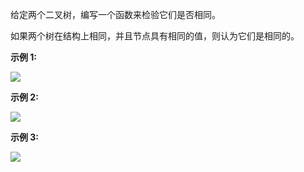 给定两个二叉树，编写一个函数来检验它们是否相同。

如果两个树在结构上相同，并且节点具有相同的值，则认为它们是相同的。

**示例 1:**

![](https://bwtpicturehouse.oss-cn-shanghai.aliyuncs.com/img/example1.PNG)

**示例 2:**

![](https://bwtpicturehouse.oss-cn-shanghai.aliyuncs.com/img/example2.PNG)

**示例 3:**

![](https://bwtpicturehouse.oss-cn-shanghai.aliyuncs.com/img/example3.PNG)
